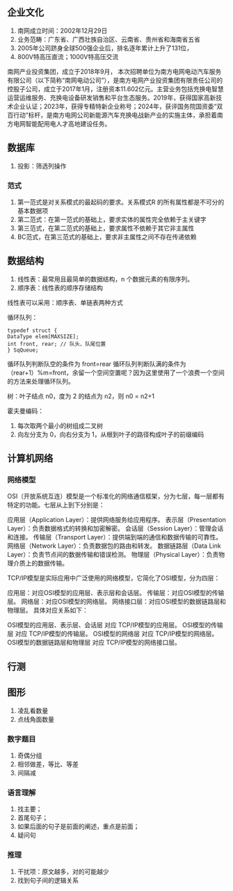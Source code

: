
## 企业文化
1. 南网成立时间：2002年12月29日
2. 业务范畴：广东省、广西壮族自治区、云南省、贵州省和海南省五省
3. 2005年公司跻身全球500强企业后，排名逐年累计上升了131位，
4. 800V特高压直流；1000V特高压交流


南网产业投资集团，成立于2018年9月，
本次招聘单位为南方电网电动汽车服务有限公司（以下简称“南网电动公司”），是南方电网产业投资集团有限责任公司的控股子公司，成立于2017年1月，注册资本11.602亿元。主营业务包括充换电智慧运营运维服务、充换电设备研发销售和平台生态服务。2019年，获得国家高新技术企业认证；2023年，获得专精特新企业称号；2024年，获评国务院国资委“双百行动”标杆，是南方电网公司新能源汽车充换电战新产业的实施主体，承担着南方电网智能配用电人才高地建设任务。

## 数据库

1. 投影：筛选列操作


### 范式
1. 第一范式是对关系模式的最起码的要求。关系模式R 的所有属性都是不可分的基本数据项
2. 第二范式：在第一范式的基础上，要求实体的属性完全依赖于主关键字
3. 第三范式，在第二范式的基础上，要求属性不依赖于其它非主属性
4. BC范式，在第三范式的基础上，要求非主属性之间不存在传递依赖


## 数据结构

1. 线性表：最常用且最简单的数据结构，n 个数据元素的有限序列。
2. 顺序表：线性表的顺序存储结构

线性表可以采用：顺序表、单链表两种方式


循环队列：
```
typedef struct {
DataType elem[MAXSIZE];
int front, rear; // 队头、队尾位置
} SqQueue;
```
循环队列判断队空的条件为 front=rear
循环队列判断队满的条件为 （rear+1）%m=front，余留一个空间空置呢？因为这里使用了一个浪费一个空间的方法来处理循环队列。


树：叶子结点 n0，度为 2 的结点为 n2，则 n0 = n2+1

霍夫曼编码：
1. 每次取两个最小的树组成二叉树
2. 向左分支为 0，向右分支为 1，从根到叶子的路径构成叶子的前缀编码


## 计算机网络


### 网络模型
OSI（开放系统互连）模型是一个标准化的网络通信框架，分为七层，每一层都有特定的功能。七层从上到下分别是：

应用层（Application Layer）：提供网络服务给应用程序。
表示层（Presentation Layer）：负责数据格式的转换和加密解密。
会话层（Session Layer）：管理会话和连接。
传输层（Transport Layer）：提供端到端的通信和数据传输的可靠性。
网络层（Network Layer）：负责数据包的路由和转发。
数据链路层（Data Link Layer）：负责节点间的数据传输和错误检测。
物理层（Physical Layer）：负责物理介质上的数据传输。

TCP/IP模型是实际应用中广泛使用的网络模型，它简化了OSI模型，分为四层：

应用层：对应OSI模型的应用层、表示层和会话层。
传输层：对应OSI模型的传输层。
网络层：对应OSI模型的网络层。
网络接口层：对应OSI模型的数据链路层和物理层。
具体对应关系如下：

OSI模型的应用层、表示层、会话层 对应 TCP/IP模型的应用层。
OSI模型的传输层 对应 TCP/IP模型的传输层。
OSI模型的网络层 对应 TCP/IP模型的网络层。
OSI模型的数据链路层和物理层 对应 TCP/IP模型的网络接口层。

## 行测

## 图形

1. 凌乱看数量
2. 点线角面数量

### 数字题目

1. 奇偶分组
2. 相邻做差，等比、等差
3. 间隔减

### 语言理解

1. 找主要；
2. 首尾句子；
3. 如果后面的句子是前面的阐述，重点是前面；
4. 疑问句

### 推理

1. 干扰项：原文越多，对的可能越少
2. 找到句子间的逻辑关系
